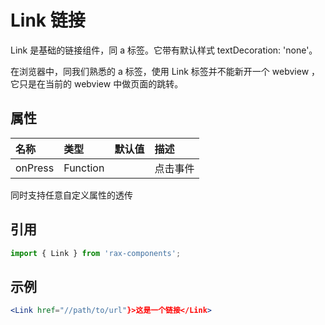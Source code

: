 # Link 链接

Link 是基础的链接组件，同 a 标签。它带有默认样式 textDecoration: 'none'。  

在浏览器中，同我们熟悉的 a 标签，使用 Link 标签并不能新开一个 webview ，它只是在当前的 webview 中做页面的跳转。

## 属性

|名称|类型|默认值|描述|
|:---------------|:--------|:----|:----------|
|onPress|Function||点击事件|

同时支持任意自定义属性的透传

## 引用

```jsx
import { Link } from 'rax-components';
```

## 示例

```jsx
<Link href="//path/to/url"}>这是一个链接</Link>
```
